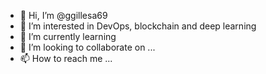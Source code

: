 - 👋 Hi, I’m @ggillesa69
- 👀 I’m interested in DevOps, blockchain and deep learning
- 🌱 I’m currently learning 
- 💞️ I’m looking to collaborate on ...
- 📫 How to reach me ...

<!---
ggillesa69/ggillesa69 is a ✨ special ✨ repository because its `README.md` (this file) appears on your GitHub profile.
You can click the Preview link to take a look at your changes.
--->
